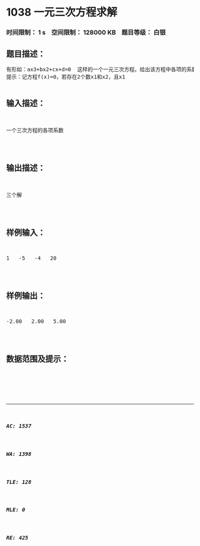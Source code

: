 # 1038 一元三次方程求解   
### 时间限制： 1 s&nbsp;&nbsp;&nbsp;&nbsp;空间限制： 128000 KB&nbsp;&nbsp;&nbsp;&nbsp;题目等级： 白银  
## 题目描述：  

<pre>
有形如：ax3+bx2+cx+d=0  这样的一个一元三次方程。给出该方程中各项的系数(a，b，c，d  均为实数)，并约定该方程存在三个不同实根(根的范围在-100至100之间)，且根与根之差的绝对值>=1。要求由小到大依次在同一行输出这三个实根(根与根之间留有空格)，并精确到小数点后2位。  
提示：记方程f(x)=0，若存在2个数x1和x2，且x1<x2，f(x1)*f(x2)<0，则在(x1，x2)之间一定有一个 根。
</pre>
  
  
## 输入描述：  

<pre>
一个三次方程的各项系数
</pre>
  
  
## 输出描述：  

<pre>
三个解
</pre>
  
  
## 样例输入：  

<pre>
1   -5   -4   20
</pre>
  
  
## 样例输出：  

<pre>
-2.00   2.00   5.00
</pre>
  
  
## 数据范围及提示：  

<pre>
</pre>
  
  
***  

##### AC: 1537  
##### WA: 1398  
##### TLE: 128  
##### MLE: 0  
##### RE: 425  
